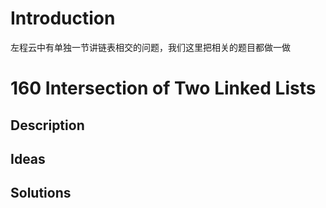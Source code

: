 # Introduction

左程云中有单独一节讲链表相交的问题，我们这里把相关的题目都做一做




# 160 Intersection of Two Linked Lists 

## Description


## Ideas



## Solutions
